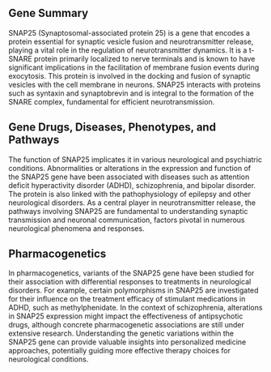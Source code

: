## Gene Summary
SNAP25 (Synaptosomal-associated protein 25) is a gene that encodes a protein essential for synaptic vesicle fusion and neurotransmitter release, playing a vital role in the regulation of neurotransmitter dynamics. It is a t-SNARE protein primarily localized to nerve terminals and is known to have significant implications in the facilitation of membrane fusion events during exocytosis. This protein is involved in the docking and fusion of synaptic vesicles with the cell membrane in neurons. SNAP25 interacts with proteins such as syntaxin and synaptobrevin and is integral to the formation of the SNARE complex, fundamental for efficient neurotransmission.

## Gene Drugs, Diseases, Phenotypes, and Pathways
The function of SNAP25 implicates it in various neurological and psychiatric conditions. Abnormalities or alterations in the expression and function of the SNAP25 gene have been associated with diseases such as attention deficit hyperactivity disorder (ADHD), schizophrenia, and bipolar disorder. The protein is also linked with the pathophysiology of epilepsy and other neurological disorders. As a central player in neurotransmitter release, the pathways involving SNAP25 are fundamental to understanding synaptic transmission and neuronal communication, factors pivotal in numerous neurological phenomena and responses.

## Pharmacogenetics
In pharmacogenetics, variants of the SNAP25 gene have been studied for their association with differential responses to treatments in neurological disorders. For example, certain polymorphisms in SNAP25 are investigated for their influence on the treatment efficacy of stimulant medications in ADHD, such as methylphenidate. In the context of schizophrenia, alterations in SNAP25 expression might impact the effectiveness of antipsychotic drugs, although concrete pharmacogenetic associations are still under extensive research. Understanding the genetic variations within the SNAP25 gene can provide valuable insights into personalized medicine approaches, potentially guiding more effective therapy choices for neurological conditions.